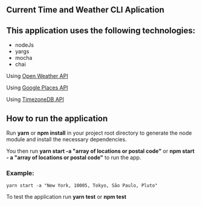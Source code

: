 ## Current Time and Weather CLI Aplication 

## This application uses the following technologies:
* nodeJs
* yargs
* mocha
* chai

Using [Open Weather API](https://openweathermap.org/)

Using [Google Places API](https://developers.google.com/places/web-service/search)

Using [TimezoneDB API](https://timezonedb.com/references/get-time-zone)

## How to run the application
Run **yarn** or **npm install** in your project root directory to generate the node module and install the necessary dependencies.

You then run **yarn start -a "array of locations or postal code"** or **npm start - a "array of locations or postal code"** to run the app. 

### Example:
```
yarn start -a "New York, 10005, Tokyo, São Paulo, Pluto"
```

To test the application run **yarn test** or **npm test**